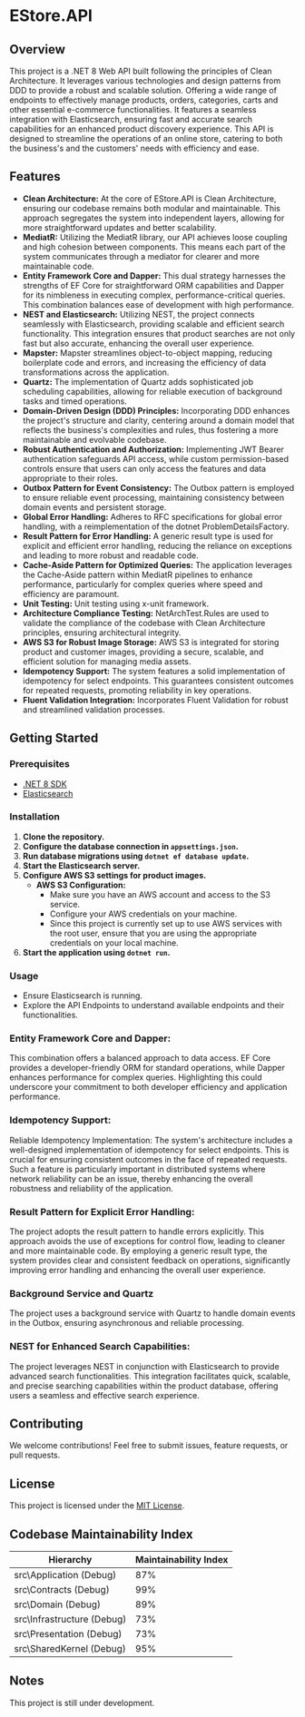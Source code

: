 # EStore.API

## Overview

This project is a .NET 8 Web API built following the principles of Clean Architecture.
It leverages various technologies and design patterns from DDD to provide a robust and scalable solution.
Offering a wide range of endpoints to effectively manage products, orders, categories, carts and other essential e-commerce functionalities.
It features a seamless integration with Elasticsearch, ensuring fast and accurate search capabilities for an enhanced product discovery experience.
This API is designed to streamline the operations of an online store, catering to both the business's and the customers' needs with efficiency and ease.

## Features

- **Clean Architecture:** At the core of EStore.API is Clean Architecture, ensuring our codebase remains both modular and maintainable. This approach segregates the system into independent layers, allowing for more straightforward updates and better scalability.
- **MediatR:** Utilizing the MediatR library, our API achieves loose coupling and high cohesion between components. This means each part of the system communicates through a mediator for clearer and more maintainable code.
- **Entity Framework Core and Dapper:** This dual strategy harnesses the strengths of EF Core for straightforward ORM capabilities and Dapper for its nimbleness in executing complex, performance-critical queries. This combination balances ease of development with high performance.
- **NEST and Elasticsearch:** Utilizing NEST, the project connects seamlessly with Elasticsearch, providing scalable and efficient search functionality. This integration ensures that product searches are not only fast but also accurate, enhancing the overall user experience.
- **Mapster:** Mapster streamlines object-to-object mapping, reducing boilerplate code and errors, and increasing the efficiency of data transformations across the application.
- **Quartz:** The implementation of Quartz adds sophisticated job scheduling capabilities, allowing for reliable execution of background tasks and timed operations.
- **Domain-Driven Design (DDD) Principles:** Incorporating DDD enhances the project's structure and clarity, centering around a domain model that reflects the business's complexities and rules, thus fostering a more maintainable and evolvable codebase.
- **Robust Authentication and Authorization:** Implementing JWT Bearer authentication safeguards API access, while custom permission-based controls ensure that users can only access the features and data appropriate to their roles.
- **Outbox Pattern for Event Consistency:** The Outbox pattern is employed to ensure reliable event processing, maintaining consistency between domain events and persistent storage.
- **Global Error Handling:** Adheres to RFC specifications for global error handling, with a reimplementation of the dotnet ProblemDetailsFactory.
- **Result Pattern for Error Handling:** A generic result type is used for explicit and efficient error handling, reducing the reliance on exceptions and leading to more robust and readable code.
- **Cache-Aside Pattern for Optimized Queries:** The application leverages the Cache-Aside pattern within MediatR pipelines to enhance performance, particularly for complex queries where speed and efficiency are paramount.
- **Unit Testing:** Unit testing using x-unit framework.
- **Architecture Compliance Testing:** NetArchTest.Rules are used to validate the compliance of the codebase with Clean Architecture principles, ensuring architectural integrity.
- **AWS S3 for Robust Image Storage:** AWS S3 is integrated for storing product and customer images, providing a secure, scalable, and efficient solution for managing media assets.
- **Idempotency Support:** The system features a solid implementation of idempotency for select endpoints. This guarantees consistent outcomes for repeated requests, promoting reliability in key operations.
- **Fluent Validation Integration:** Incorporates Fluent Validation for robust and streamlined validation processes.

## Getting Started

### Prerequisites

- [.NET 8 SDK](https://dotnet.microsoft.com/download)
- [Elasticsearch](https://www.elastic.co/guide/en/elasticsearch/reference/current/install-elasticsearch.html)

### Installation

1. **Clone the repository.**
2. **Configure the database connection in `appsettings.json`.**
3. **Run database migrations using `dotnet ef database update`.**
4. **Start the Elasticsearch server.**
5. **Configure AWS S3 settings for product images.**
   - **AWS S3 Configuration:**
     - Make sure you have an AWS account and access to the S3 service.
     - Configure your AWS credentials on your machine.
     - Since this project is currently set up to use AWS services with the root user, ensure that you are using the appropriate credentials on your local machine.
6. **Start the application using `dotnet run`.**

### Usage

- Ensure Elasticsearch is running.
- Explore the API Endpoints to understand available endpoints and their functionalities.

### Entity Framework Core and Dapper: 
This combination offers a balanced approach to data access.
EF Core provides a developer-friendly ORM for standard operations, while Dapper enhances performance for complex queries.
Highlighting this could underscore your commitment to both developer efficiency and application performance.


### Idempotency Support:
Reliable Idempotency Implementation: 
The system's architecture includes a well-designed implementation of idempotency for select endpoints.
This is crucial for ensuring consistent outcomes in the face of repeated requests.
Such a feature is particularly important in distributed systems where network reliability can be an issue,
thereby enhancing the overall robustness and reliability of the application.

### Result Pattern for Explicit Error Handling:
The project adopts the result pattern to handle errors explicitly.
This approach avoids the use of exceptions for control flow,
leading to cleaner and more maintainable code.
By employing a generic result type, the system provides clear and consistent feedback on operations,
significantly improving error handling and enhancing the overall user experience.

### Background Service and Quartz

The project uses a background service with Quartz to handle domain events in the Outbox,
ensuring asynchronous and reliable processing.

### NEST for Enhanced Search Capabilities:
The project leverages NEST in conjunction with Elasticsearch to provide advanced search functionalities.
This integration facilitates quick, scalable, and precise searching capabilities within the product database,
offering users a seamless and effective search experience.

## Contributing

We welcome contributions! Feel free to submit issues, feature requests, or pull requests.

## License

This project is licensed under the [MIT License](LICENSE).

## Codebase Maintainability Index

| Hierarchy                    | Maintainability Index  |
|------------------------------|------------------------|
| src\Application (Debug)      | 87%                    |
| src\Contracts (Debug)        | 99%                    |
| src\Domain (Debug)           | 89%                    |
| src\Infrastructure (Debug)   | 73%                    |
| src\Presentation (Debug)     | 73%                    |
| src\SharedKernel (Debug)     | 95%                    |

## Notes

This project is still under development.

